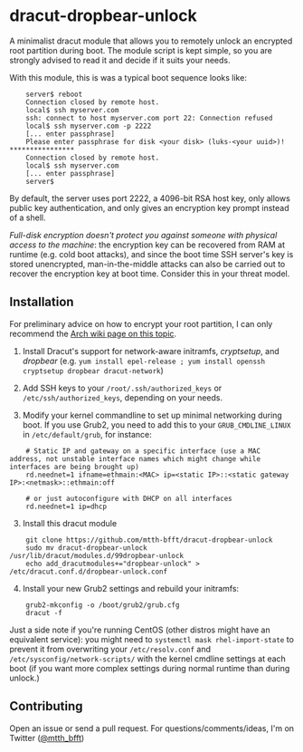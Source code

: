 # dracut-dropbear-unlock

A minimalist dracut module that allows you to remotely unlock an encrypted root partition during boot. The module script is kept simple, so you are strongly advised to read it and decide if it suits your needs.

With this module, this is was a typical boot sequence looks like:

```
    server$ reboot
    Connection closed by remote host.
    local$ ssh myserver.com
    ssh: connect to host myserver.com port 22: Connection refused
    local$ ssh myserver.com -p 2222
    [... enter passphrase]
    Please enter passphrase for disk <your disk> (luks-<your uuid>)! ****************
    Connection closed by remote host.
    local$ ssh myserver.com
    [... enter passphrase]
    server$
```

By default, the server uses port 2222, a 4096-bit RSA host key, only allows public key authentication, and only gives an encryption key prompt instead of a shell.

*Full-disk encryption doesn't protect you against someone with physical access to the machine*: the encryption key can be recovered from RAM at runtime (e.g. cold boot attacks), and since the boot time SSH server's key is stored unencrypted, man-in-the-middle attacks can also be carried out to recover the encryption key at boot time. Consider this in your threat model.

## Installation

For preliminary advice on how to encrypt your root partition, I can only recommend the [Arch wiki page on this topic](https://wiki.archlinux.org/index.php/Dm-crypt/Encrypting_an_entire_system).

1. Install Dracut's support for network-aware initramfs, *cryptsetup*, and *dropbear* (e.g. `yum install epel-release ; yum install openssh cryptsetup dropbear dracut-network`)

2. Add SSH keys to your `/root/.ssh/authorized_keys` or `/etc/ssh/authorized_keys`, depending on your needs.

2. Modify your kernel commandline to set up minimal networking during boot. If you use Grub2, you need to add this to your `GRUB_CMDLINE_LINUX` in `/etc/default/grub`, for instance:

```
    # Static IP and gateway on a specific interface (use a MAC address, not unstable interface names which might change while interfaces are being brought up)
    rd.neednet=1 ifname=ethmain:<MAC> ip=<static IP>::<static gateway IP>:<netmask>::ethmain:off

    # or just autoconfigure with DHCP on all interfaces
    rd.neednet=1 ip=dhcp
```

3. Install this dracut module

```
    git clone https://github.com/mtth-bfft/dracut-dropbear-unlock
    sudo mv dracut-dropbear-unlock /usr/lib/dracut/modules.d/99dropbear-unlock
    echo add_dracutmodules+="dropbear-unlock" > /etc/dracut.conf.d/dropbear-unlock.conf
```

4. Install your new Grub2 settings and rebuild your initramfs:

```
    grub2-mkconfig -o /boot/grub2/grub.cfg
    dracut -f
```

Just a side note if you're running CentOS (other distros might have an equivalent service): you might need to `systemctl mask rhel-import-state` to prevent it from overwriting your `/etc/resolv.conf` and `/etc/sysconfig/network-scripts/` with the kernel cmdline settings at each boot (if you want more complex settings during normal runtime than during unlock.)

## Contributing

Open an issue or send a pull request. For questions/comments/ideas, I'm on Twitter ([@mtth_bfft](https://twitter.com/mtth_bfft))
